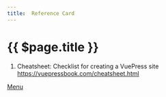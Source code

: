 ```yaml
---
title:  Reference Card
---
```


# {{ $page.title }}


1. Cheatsheet: Checklist for creating a VuePress site
  <https://vuepressbook.com/cheatsheet.html>

[Menu](/menu/)

